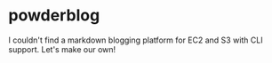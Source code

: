 # powderblog
I couldn't find a markdown blogging platform for EC2 and S3 with CLI support. Let's make our own!
